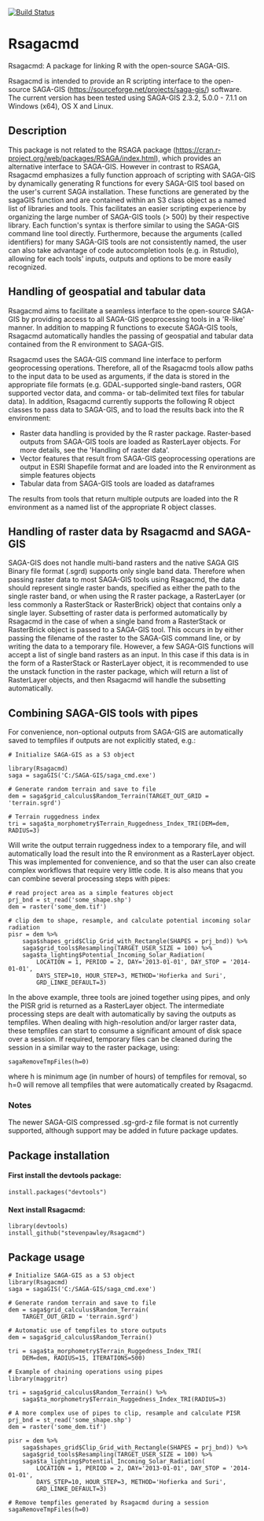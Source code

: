 [![Build Status](https://travis-ci.org/stevenpawley/Rsagacmd.svg?branch=master)](https://travis-ci.org/stevenpawley/Rsagacmd)

Rsagacmd
========

Rsagacmd: A package for linking R with the open-source SAGA-GIS.

Rsagacmd is intended to provide an R scripting interface to the open-source SAGA-GIS (https://sourceforge.net/projects/saga-gis/) software. The current version has been tested using SAGA-GIS 2.3.2, 5.0.0 - 7.1.1 on Windows (x64), OS X and Linux.

## Description

This package is not related to the RSAGA package (https://cran.r-project.org/web/packages/RSAGA/index.html), which provides an alternative interface to SAGA-GIS. However in contrast to RSAGA, Rsagacmd emphasizes a fully function approach of scripting with SAGA-GIS by dynamically generating R functions for every SAGA-GIS tool based on the user's current SAGA installation. These functions are generated by the sagaGIS function and are contained within an S3 class object as a named list of libraries and tools. This facilitates an easier scripting experience by organizing the large number of SAGA-GIS tools (> 500) by their respective library. Each function's syntax is therfore similar to using the SAGA-GIS command line tool directly. Furthermore, because the arguments (called identifiers) for many SAGA-GIS tools are not consistently named, the user can also take advantage of code autocompletion tools (e.g. in Rstudio), allowing for each tools' inputs, outputs and options to be more easily recognized.

## Handling of geospatial and tabular data
Rsagacmd aims to facilitate a seamless interface to the open-source SAGA-GIS by providing access to all SAGA-GIS geoprocessing tools in a 'R-like' manner. In addition to mapping R functions to execute SAGA-GIS tools, Rsagacmd automatically handles the passing of geospatial and tabular data contained from the R environment to SAGA-GIS.

Rsagacmd uses the SAGA-GIS command line interface to perform geoprocessing operations. Therefore, all of the Rsagacmd tools allow paths to the input data to be used as arguments, if the data is stored in the appropriate file formats (e.g. GDAL-supported single-band rasters, OGR supported vector data, and comma- or tab-delimited text files for tabular data). In addition, Rsagacmd currently supports the following R object classes to pass data to SAGA-GIS, and to load the results back into the R environment:

- Raster data handling is provided by the R raster package. Raster-based outputs from SAGA-GIS tools are loaded as RasterLayer objects. For more details, see the 'Handling of raster data'.
- Vector features that result from SAGA-GIS geoprocessing operations are output in ESRI Shapefile format and are loaded into the R environment as simple features objects
- Tabular data from SAGA-GIS tools are loaded as dataframes

The results from tools that return multiple outputs are loaded into the R environment as a named list of the appropriate R object classes.

## Handling of raster data by Rsagacmd and SAGA-GIS
SAGA-GIS does not handle multi-band rasters and the native SAGA GIS Binary file format (.sgrd) supports only single band data. Therefore when passing raster data to most SAGA-GIS tools using Rsagacmd, the data should represent single raster bands, specified as either the path to the single raster band, or when using the R raster package, a RasterLayer (or less commonly a RasterStack or RasterBrick) object that contains only a single layer. Subsetting of raster data is performed automatically by Rsagacmd in the case of when a single band from a RasterStack or RasterBrick object is passed to a SAGA-GIS tool. This occurs in by either passing the filename of the raster to the SAGA-GIS command line, or by writing the data to a temporary file. However, a few SAGA-GIS functions will accept a list of single band rasters as an input. In this case if this data is in the form of a RasterStack or RasterLayer object, it is recommended to use the unstack function in the raster package, which will return a list of RasterLayer objects, and then Rsagacmd will handle the subsetting automatically.

## Combining SAGA-GIS tools with pipes

For convenience, non-optional outputs from SAGA-GIS are automatically saved to tempfiles if outputs are not explicitly stated, e.g.:
```
# Initialize SAGA-GIS as a S3 object

library(Rsagacmd)
saga = sagaGIS('C:/SAGA-GIS/saga_cmd.exe')

# Generate random terrain and save to file
dem = saga$grid_calculus$Random_Terrain(TARGET_OUT_GRID = 'terrain.sgrd')

# Terrain ruggedness index
tri = saga$ta_morphometry$Terrain_Ruggedness_Index_TRI(DEM=dem, RADIUS=3)
 ```
Will write the output terrain ruggedness index to a temporary file, and will automatically load the result into the R environment as a RasterLayer object. This was implemented for convenience, and so that the user can also create complex workflows that require very little code. It is also means that you can combine several processing steps with pipes:
```
# read project area as a simple features object
prj_bnd = st_read('some_shape.shp')
dem = raster('some_dem.tif')

# clip dem to shape, resample, and calculate potential incoming solar radiation
pisr = dem %>%
    saga$shapes_grid$Clip_Grid_with_Rectangle(SHAPES = prj_bnd)) %>%
    saga$grid_tools$Resampling(TARGET_USER_SIZE = 100) %>%
    saga$ta_lighting$Potential_Incoming_Solar_Radiation(
        LOCATION = 1, PERIOD = 2, DAY='2013-01-01', DAY_STOP = '2014-01-01',
        DAYS_STEP=10, HOUR_STEP=3, METHOD='Hofierka and Suri',
        GRD_LINKE_DEFAULT=3)
```
In the above example, three tools are joined together using pipes, and only the PISR grid is returned as a RasterLayer object. The intermediate processing steps are dealt with automatically by saving the outputs as tempfiles. When dealing with high-resolution and/or larger raster data, these tempfiles can start to consume a significant amount of disk space over a session. If required, temporary files can be cleaned during the session in a similar way to the raster package, using:
```
sagaRemoveTmpFiles(h=0)
```
where h is minimum age (in number of hours) of tempfiles for removal, so h=0 will remove all tempfiles that were automatically created by Rsagacmd.

### Notes
The newer SAGA-GIS compressed .sg-grd-z file format is not currently supported, although support may be added in future package updates.

## Package installation

#### First install the devtools package:
```
install.packages("devtools")
```

#### Next install Rsagacmd:
```
library(devtools)
install_github("stevenpawley/Rsagacmd")
```

## Package usage
```
# Initialize SAGA-GIS as a S3 object
library(Rsagacmd)
saga = sagaGIS('C:/SAGA-GIS/saga_cmd.exe')

# Generate random terrain and save to file
dem = saga$grid_calculus$Random_Terrain(
    TARGET_OUT_GRID = 'terrain.sgrd')

# Automatic use of tempfiles to store outputs
dem = saga$grid_calculus$Random_Terrain()

tri = saga$ta_morphometry$Terrain_Ruggedness_Index_TRI(
    DEM=dem, RADIUS=15, ITERATIONS=500)

# Example of chaining operations using pipes 
library(maggritr)

tri = saga$grid_calculus$Random_Terrain() %>%
    saga$ta_morphometry$Terrain_Ruggedness_Index_TRI(RADIUS=3)

# A more complex use of pipes to clip, resample and calculate PISR 
prj_bnd = st_read('some_shape.shp')
dem = raster('some_dem.tif')

pisr = dem %>%
    saga$shapes_grid$Clip_Grid_with_Rectangle(SHAPES = prj_bnd)) %>%
    saga$grid_tools$Resampling(TARGET_USER_SIZE = 100) %>%
    saga$ta_lighting$Potential_Incoming_Solar_Radiation(
        LOCATION = 1, PERIOD = 2, DAY='2013-01-01', DAY_STOP = '2014-01-01',
        DAYS_STEP=10, HOUR_STEP=3, METHOD='Hofierka and Suri',
        GRD_LINKE_DEFAULT=3)

# Remove tempfiles generated by Rsagacmd during a session 
sagaRemoveTmpFiles(h=0)
```
